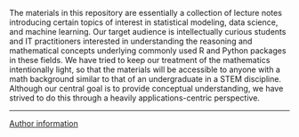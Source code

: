 The materials in this repository are essentially a collection of lecture 
notes introducing certain topics of interest in statistical modeling, data 
science, and machine learning.  Our target audience is intellectually curious 
students and IT practitioners interested in understanding the reasoning and 
mathematical concepts underlying commonly used R and Python packages in these 
fields.  We have tried to keep our treatment of the mathematics intentionally light, 
so that the materials will be accessible to anyone with a math background 
similar to that of an undergraduate in a STEM discipline.  Although our central 
goal is to provide conceptual understanding, we have strived to do this through 
a heavily applications-centric perspective.

<HR>
<A HREF="./author.md">Author information</A>
